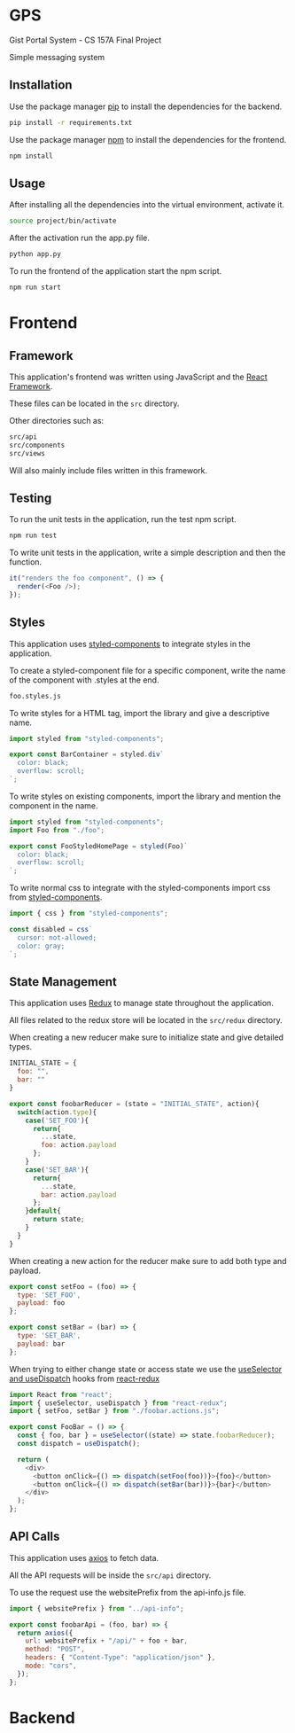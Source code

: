 # GPS

Gist Portal System - CS 157A Final Project

Simple messaging system

## Installation

Use the package manager [pip](https://pip.pypa.io/en/stable/) to install the dependencies for the backend.

```bash
pip install -r requirements.txt
```

Use the package manager [npm](https://nodejs.org/en/) to install the dependencies for the frontend.

```bash
npm install
```

## Usage

After installing all the dependencies into the virtual environment, activate it.

```bash
source project/bin/activate
```

After the activation run the app.py file.

```bash
python app.py
```

To run the frontend of the application start the npm script.

```bash
npm run start
```

# Frontend

## Framework

This application's frontend was written using JavaScript and the [React Framework](https://reactjs.org/).

These files can be located in the `src` directory.

Other directories such as:

```bash
src/api
src/components
src/views
```

Will also mainly include files written in this framework.

## Testing

To run the unit tests in the application, run the test npm script.

```bash
npm run test
```

To write unit tests in the application, write a simple description and then the function.

```javascript
it("renders the foo component", () => {
  render(<Foo />);
});
```

## Styles

This application uses [styled-components](https://styled-components.com/) to integrate styles in the application.

To create a styled-component file for a specific component, write the name of the component with .styles at the end.

```bash
foo.styles.js
```

To write styles for a HTML tag, import the library and give a descriptive name.

```javascript
import styled from "styled-components";

export const BarContainer = styled.div`
  color: black;
  overflow: scroll;
`;
```

To write styles on existing components, import the library and mention the component in the name.

```javascript
import styled from "styled-components";
import Foo from "./foo";

export const FooStyledHomePage = styled(Foo)`
  color: black;
  overflow: scroll;
`;
```

To write normal css to integrate with the styled-components import css from [styled-components](https://styled-components.com/).

```javascript
import { css } from "styled-components";

const disabled = css`
  cursor: not-allowed;
  color: gray;
`;
```

## State Management

This application uses [Redux](https://react-redux.js.org/introduction/quick-start) to manage state throughout the application.

All files related to the redux store will be located in the `src/redux` directory.

When creating a new reducer make sure to initialize state and give detailed types.

```javascript
INITIAL_STATE = {
  foo: "",
  bar: ""
}

export const foobarReducer = (state = "INITIAL_STATE", action){
  switch(action.type){
    case('SET_FOO'){
      return{
        ...state,
        foo: action.payload
      };
    }
    case('SET_BAR'){
      return{
        ...state,
        bar: action.payload
      };
    }default{
      return state;
    }
  }
}
```

When creating a new action for the reducer make sure to add both type and payload.

```javascript
export const setFoo = (foo) => {
  type: 'SET_FOO',
  payload: foo
};

export const setBar = (bar) => {
  type: 'SET_BAR',
  payload: bar
};
```

When trying to either change state or access state we use the [useSelector and useDispatch](https://react-redux.js.org/api/hooks) hooks from [react-redux](https://react-redux.js.org/)

```javascript
import React from "react";
import { useSelector, useDispatch } from "react-redux";
import { setFoo, setBar } from "./foobar.actions.js";

export const FooBar = () => {
  const { foo, bar } = useSelector((state) => state.foobarReducer);
  const dispatch = useDispatch();

  return (
    <div>
      <button onClick={() => dispatch(setFoo(foo))}>{foo}</button>
      <button onClick={() => dispatch(setBar(bar))}>{bar}</button>
    </div>
  );
};
```

## API Calls

This application uses [axios](https://www.npmjs.com/package/axios) to fetch data.

All the API requests will be inside the `src/api` directory.

To use the request use the websitePrefix from the api-info.js file.

```javascript
import { websitePrefix } from "../api-info";

export const foobarApi = (foo, bar) => {
  return axios({
    url: websitePrefix + "/api/" + foo + bar,
    method: "POST",
    headers: { "Content-Type": "application/json" },
    mode: "cors",
  });
};
```

# Backend
